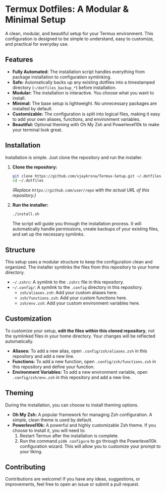 # Termux Dotfiles: A Modular & Minimal Setup

A clean, modular, and beautiful setup for your Termux environment. This configuration is designed to be simple to understand, easy to customize, and practical for everyday use.

## Features

- **Fully Automated:** The installation script handles everything from package installation to configuration symlinking.
- **Safe:** Automatically backs up any existing dotfiles into a timestamped directory (`~/dotfiles_backup_*`) before installation.
- **Modular:** The installation is interactive. You choose what you want to install.
- **Minimal:** The base setup is lightweight. No unnecessary packages are installed by default.
- **Customizable:** The configuration is split into logical files, making it easy to add your own aliases, functions, and environment variables.
- **Beautiful:** Optional theming with Oh My Zsh and Powerlevel10k to make your terminal look great.

## Installation

Installation is simple. Just clone the repository and run the installer.

1.  **Clone the repository:**
    ```bash
    git clone https://github.com/vjaykrsna/Termux-Setup.git ~/.dotfiles
    cd ~/.dotfiles
    ```
    *(Replace `https://github.com/user/repo` with the actual URL of this repository.)*

2.  **Run the installer:**
    ```bash
    ./install.sh
    ```
    The script will guide you through the installation process. It will automatically handle permissions, create backups of your existing files, and set up the necessary symlinks.

## Structure

This setup uses a modular structure to keep the configuration clean and organized. The installer symlinks the files from this repository to your home directory.

-   `~/.zshrc`: A symlink to the `.zshrc` file in this repository.
-   `~/.config/`: A symlink to the `.config` directory in this repository.
    -   `zsh/aliases.zsh`: Add your custom aliases here.
    -   `zsh/functions.zsh`: Add your custom functions here.
    -   `zsh/env.zsh`: Add your custom environment variables here.

## Customization

To customize your setup, **edit the files within this cloned repository**, not the symlinked files in your home directory. Your changes will be reflected automatically.

-   **Aliases:** To add a new alias, open `.config/zsh/aliases.zsh` in this repository and add a new line.
-   **Functions:** To add a new function, open `.config/zsh/functions.zsh` in this repository and define your function.
-   **Environment Variables:** To add a new environment variable, open `.config/zsh/env.zsh` in this repository and add a new line.

## Theming

During the installation, you can choose to install theming options.

-   **Oh My Zsh:** A popular framework for managing Zsh configuration. A simple, clean theme is used by default.
-   **Powerlevel10k:** A powerful and highly customizable Zsh theme. If you choose to install it, you will need to:
    1.  Restart Termux after the installation is complete.
    2.  Run the command `p10k configure` to go through the Powerlevel10k configuration wizard. This will allow you to customize your prompt to your liking.

## Contributing

Contributions are welcome! If you have any ideas, suggestions, or improvements, feel free to open an issue or submit a pull request.
